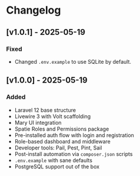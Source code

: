 # Changelog

## [v1.0.1] - 2025-05-19
### Fixed
- Changed `.env.example` to use SQLite by default.

## [v1.0.0] - 2025-05-19
### Added
- Laravel 12 base structure
- Livewire 3 with Volt scaffolding
- Mary UI integration
- Spatie Roles and Permissions package
- Pre-installed auth flow with login and registration
- Role-based dashboard and middleware
- Developer tools: Pail, Pest, Pint, Sail
- Post-install automation via `composer.json` scripts
- `.env.example` with sane defaults
- PostgreSQL support out of the box
